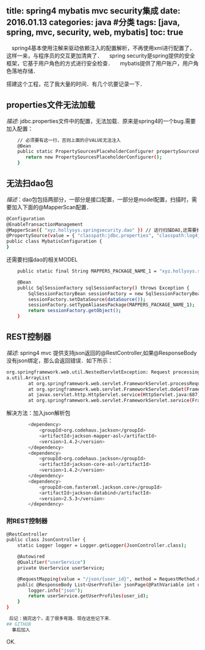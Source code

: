 title: spring4 mybatis mvc security集成
date: 2016.01.13
categories: java #分类
tags: [java, spring, mvc, security, web, mybatis]
toc: true
---
　spring4基本使用注解来驱动依赖注入的配置解析，不再使用xml进行配置了，这样一来，与程序员的交互更加清爽了．
　spring security是spring提供的安全框架，它基于用户角色的方式进行安全检查．
　mybatis提供了用户账户，用户角色落地存储．

搭建这个工程，花了我大量的时间．有几个坑要记录一下．

## properties文件无法加载
*描述*: jdbc.properties文件中的配置，无法加载．原来是spring4的一个bug.需要加入配置：
``` bash
	// 必须要有这一行，否则上面的＠VALUE无法注入
    @Bean
    public static PropertySourcesPlaceholderConfigurer propertySourcesPlaceholderConfigurer() {
       return new PropertySourcesPlaceholderConfigurer();
    }
```

## 无法扫dao包
*描述*：dao包包括两部分，一部分是接口配置，一部分是model配置，扫描时，需要加入下面的@MapperScan配置．
``` bash
@Configuration
@EnableTransactionManagement
@MapperScan({ "xyz.hollysys.springsecurity.dao" }) // 这行扫描DAO,还需要扫描dao的相关MODEL
@PropertySource(value = { "classpath:jdbc.properties", "classpath:log4j.properties" })
public class MybatisConfiguration {
}
```

还需要扫描dao的相关MODEL
``` bash
	public static final String MAPPERS_PACKAGE_NAME_1 = "xyz.hollysys.springsecurity.model";

	@Bean
	public SqlSessionFactory sqlSessionFactory() throws Exception {
		SqlSessionFactoryBean sessionFactory = new SqlSessionFactoryBean();
		sessionFactory.setDataSource(dataSource());
		sessionFactory.setTypeAliasesPackage(MAPPERS_PACKAGE_NAME_1);  //　需要加入这行，没有这行，DAO无法注入
		return sessionFactory.getObject();
	}
```

## REST控制器
*描述*: spring4 mvc 提供支持json返回的@RestController,如果@ResponseBody没有json绑定，那么会返回错误．如下所示：
``` bash
org.springframework.web.util.NestedServletException: Request processing failed; nested exception is java.lang.IllegalArgumentException: No converter found for return value of type: class jav
a.util.ArrayList
        at org.springframework.web.servlet.FrameworkServlet.processRequest(FrameworkServlet.java:982)
        at org.springframework.web.servlet.FrameworkServlet.doGet(FrameworkServlet.java:861)
        at javax.servlet.http.HttpServlet.service(HttpServlet.java:687)
        at org.springframework.web.servlet.FrameworkServlet.service(FrameworkServlet.java:846)
``` 
解决方法：加入json解析包
``` bash
		<dependency>
			<groupId>org.codehaus.jackson</groupId>
			<artifactId>jackson-mapper-asl</artifactId>
			<version>1.4.2</version>
		</dependency>
		<dependency>
			<groupId>org.codehaus.jackson</groupId>
			<artifactId>jackson-core-asl</artifactId>
			<version>1.4.2</version>
		</dependency>
		<dependency>
			<groupId>com.fasterxml.jackson.core</groupId>
			<artifactId>jackson-databind</artifactId>
			<version>2.5.3</version>
		</dependency>
```

### 附REST控制器
``` bash
@RestController
public class JsonController {
	static Logger logger = Logger.getLogger(JsonController.class);

	@Autowired
	@Qualifier("userService")
	private UserService userService;

	@RequestMapping(value = "/json/{user_id}", method = RequestMethod.GET)
	public @ResponseBody List<UserProfile> jsonPage(@PathVariable int user_id) {
		logger.info("json");
		return userService.getUserProfiles(user_id);
	}
}

 后记：搞完这个，走了很多弯路．现在这些记下来．
## GITHUB
  事后加入
```
  OK.